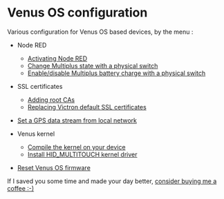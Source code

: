 # Venus OS configuration

Various configuration for Venus OS based devices, by the menu :

* Node RED
  * [Activating Node RED](docs/GuiV1-Access_NodeRED.md)
  * [Change Multiplus state with a physical switch](docs/NodeRED-Flows.md#multiplus-inverter-switch)
  * [Enable/disable Multiplus battery charge with a physical switch](docs/NodeRED-Flows.md#multiplus-passthrough-switch)


* SSL certificates
  * [Adding root CAs](docs/SSH-Configure_ssl_certificates.md#adding-root-cas)
  * [Replacing Victron default SSL certificates](docs/SSH-Configure_ssl_certificates.md#replacing-victron-ssl-default-certificate)


* [Set a GPS data stream from local network](docs/SSH-Get_GPS_data_from_network.md)


* Venus kernel
  * [Compile the kernel on your device](docs/SSH-Kernel_local_compilation.md)
  * [Install HID_MULTITOUCH kernel driver](docs/SSH-Installing_HID_MULTITOUCH_driver.md)


* [Reset Venus OS firmware](docs/GuiV2-Reset_Venus_OS.md)


If I saved you some time and made your day better, [consider buying me a coffee :-)](https://buymeacoffee.com/ldeniseyw)